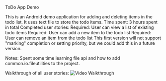 ToDo App Demo

This is an Android demo application for adding and deleting items in the todo list. It uses text file to store the todo items.
Time spent: 3 hours spent in total
Completed user stories:
 Required: User can view a list of existing todo items
 Required: User can add a new item to the todo list
 Required: User can remove an item from the todo list
 This first version will not support "marking" completion or setting priority, but we could add this in a future version.

Notes:
Spent some time learning file api and how to add common.io.fileutilities to the project. 

Walkthrough of all user stories:
  ![Video Walkthrough](TodoApp.gif)

